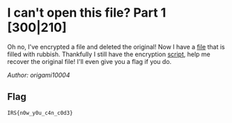 # I can't open this file? Part 1 [300|210]
Oh no, I've encrypted a file and deleted the original! Now I have a [file](flag.txt.encrypted) that is filled with rubbish. Thankfully I still have the encryption [script](encrypt.py), help me recover the original file! I'll even give you a flag if you do.

_Author: origami10004_

## Flag
`IRS{n0w_y0u_c4n_c0d3}`
